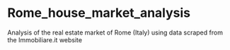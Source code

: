 # Rome_house_market_analysis
Analysis of the real estate market of Rome (Italy) using data scraped from the Immobiliare.it website
